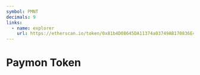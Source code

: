 ```yaml
---
symbol: PMNT
decimals: 9
links:
  - name: explorer
    url: https://etherscan.io/token/0x81b4D08645DA11374a03749AB170836E4e539767
---
```


# Paymon Token
